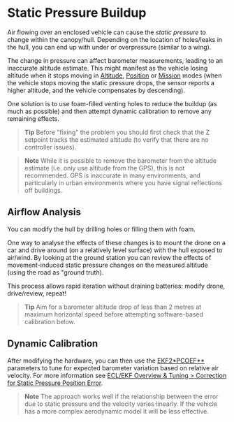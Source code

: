 # Static Pressure Buildup

Air flowing over an enclosed vehicle can cause the *static pressure* to change within the canopy/hull. Depending on the location of holes/leaks in the hull, you can end up with under or overpressure (similar to a wing).

The change in pressure can affect barometer measurements, leading to an inaccurate altitude estimate. This might manifest as the vehicle losing altitude when it stops moving in [Altitude](../flight_modes/altitude_mc.md), [Position](../flight_modes/position_mc.md) or [Mission](../flight_modes/mission.md) modes (when the vehicle stops moving the static pressure drops, the sensor reports a higher altitude, and the vehicle compensates by descending).

One solution is to use foam-filled venting holes to reduce the buildup (as much as possible) and then attempt dynamic calibration to remove any remaining effects.

> **Tip** Before "fixing" the problem you should first check that the Z setpoint tracks the estimated altitude (to verify that there are no controller issues).

<span></span>

> **Note** While it is possible to remove the barometer from the altitude estimate (i.e. only use altitude from the GPS), this is not recommended. GPS is inaccurate in many environments, and particularly in urban environments where you have signal reflections off buildings.

## Airflow Analysis

You can modify the hull by drilling holes or filling them with foam.

One way to analyse the effects of these changes is to mount the drone on a car and drive around (on a relatively level surface) with the hull exposed to air/wind. By looking at the ground station you can review the effects of movement-induced static pressure changes on the measured altitude (using the road as "ground truth).

This process allows rapid iteration without draining batteries: modify drone, drive/review, repeat!

> **Tip** Aim for a barometer altitude drop of less than 2 metres at maximum horizontal speed before attempting software-based calibration below.

## Dynamic Calibration

After modifying the hardware, you can then use the [EKF2*PCOEF**](../advanced_config/parameter_reference.md#EKF2_PCOEF_XN) parameters to tune for expected barometer variation based on relative air velocity. For more information see [ECL/EKF Overview & Tuning > Correction for Static Pressure Position Error](https://docs.px4.io/en/advanced_config/tuning_the_ecl_ekf.html#correction-for-static-pressure-position-error).

> **Note** The approach works well if the relationship between the error due to static pressure and the velocity varies linearly. If the vehicle has a more complex aerodynamic model it will be less effective.